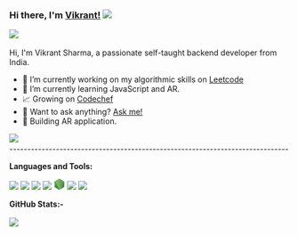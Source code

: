 ### Hi there, I'm [Vikrant!](https://kaafivikrant.me) <img src="https://raw.githubusercontent.com/MartinHeinz/MartinHeinz/master/wave.gif" width="30px">
<img src="https://media1.tenor.com/images/c0a09c56bd24c4d1e7bb91d6b6a375fd/tenor.gif" width="100">

Hi, I'm Vikrant Sharma, a passionate self-taught backend developer from India. 


- 🔭 I’m currently working on my algorithmic skills on [Leetcode](https://github.com/kaafivikrant/Leetcode_P)
- 🌱 I’m currently learning JavaScript and AR.
- 📈 Growing on [Codechef](https://www.codechef.com/users/iamvikrant1)
- 💬 Want to ask anything? [Ask me!](https://github.com/kaafivikrant/kaafivikrant/issues)
- 👷 Building AR application.


<a href="https://github.com/antonkomarev/github-profile-views-counter">
    <img src="https://komarev.com/ghpvc/?username=kaafivikrant">
</a>
<br>------------------------------------------------------------------------------</br>

**Languages and Tools:**  

<code><img height="20" src="https://f0.pngfuel.com/png/46/626/c-logo-png-clip-art.png"></code>
<code><img height="20" src="https://www.gstatic.com/devrel-devsite/prod/v2f6fb68338062e7c16672db62c4ab042dcb9bfbacf2fa51b6959426b203a4d8a/cloud/images/favicons/onecloud/apple-icon.png"></code>
<code><img height="20" src="https://upload.wikimedia.org/wikipedia/commons/thumb/c/c3/Python-logo-notext.svg/768px-Python-logo-notext.svg.png"></code>
<code><img height="20" src="https://cdn4.iconfinder.com/data/icons/logos-3/600/React.js_logo-512.png"></code>
<code><img height="20" src="https://raw.githubusercontent.com/github/explore/80688e429a7d4ef2fca1e82350fe8e3517d3494d/topics/nodejs/nodejs.png"></code> 
<code><img height="20" src="https://firebase.google.com/downloads/brand-guidelines/PNG/logo-vertical.png"></code> 
<code><img height="20" src="https://www.microsoft.com/design/images/microsoft-icon.svg"></code> 

**GitHub Stats:-**

<a href="https://github.com/kaafivikrant/kaafivikrant">
    <img align="center" src="https://github-readme-stats.vercel.app/api/top-langs/?username=kaafivikrant&hide=java,html&title_color=ffffff&text_color=c9cacc&icon_color=2bbc8a&bg_color=1d1f21" />
</a>


